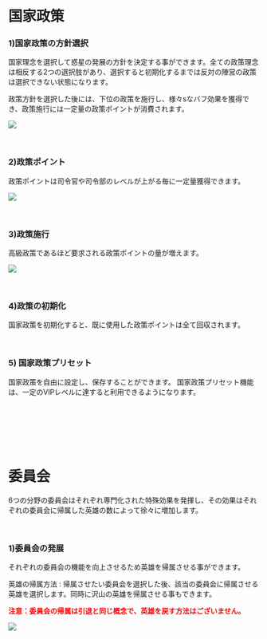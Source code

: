 # 国家政策

### 1)国家政策の方針選択

 国家理念を選択して惑星の発展の方針を決定する事ができます。全ての政策理念は相反する2つの選択肢があり、選択すると初期化するまでは反対の陣営の政策は選択できない状態になります。

政策方針を選択した後には、下位の政策を施行し、様々sなバフ効果を獲得でき、政策施行には一定量の政策ポイントが消費されます。

![](http://d3bbxo4nelobc3.cloudfront.net/html/img/help/101_001policy.jpg)

<br>

### 2)政策ポイント

 政策ポイントは司令官や司令部のレベルが上がる毎に一定量獲得できます。

![](http://d3bbxo4nelobc3.cloudfront.net/html/img/help/101_002policypoint.jpg)

<br>

### 3)政策施行

 高級政策であるほど要求される政策ポイントの量が増えます。

![](http://d3bbxo4nelobc3.cloudfront.net/html/img/help/101_003policy.jpg)

<br>

### 4)政策の初期化

 国家政策を初期化すると、既に使用した政策ポイントは全て回収されます。
 
<br>

### 5) 国家政策プリセット

 国家政策を自由に設定し、保存することができます。
 国家政策プリセット機能は、一定のVIPレベルに達すると利用できるようになります。


<br>

<br>

<br>

<br>

<br>

# 委員会

 6つの分野の委員会はそれぞれ専門化された特殊効果を発揮し、その効果はそれぞれの委員会に帰属した英雄の数によって徐々に増加します。

<br>

### 1)委員会の発展

 それぞれの委員会の機能を向上させるため英雄を帰属させる事ができます。

英雄の帰属方法 : 帰属させたい委員会を選択した後、該当の委員会に帰属させる英雄を選択します。同時に沢山の英雄を帰属させる事もできます。

<font color="red">**注意：委員会の帰属は引退と同じ概念で、英雄を戻す方法はございません。**</font>

![](http://d3bbxo4nelobc3.cloudfront.net/html/img/help/101_004council.jpg)